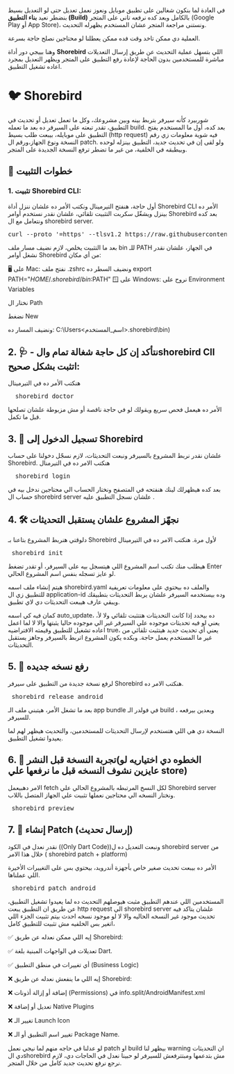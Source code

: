في العادة لما بنكون شغالين على تطبيق موبايل ونعوز نعمل تعديل  حتى لو التعديل بسيط  بنضطر نعيد **بناء التطبيق (Build)** بالكامل وبعد كده نرفعه تاني على المتجر (Google Play أو App Store)، ونستنى مراجعة المتجر عشان المستخدم يظهرله التحديث.

العملية دي ممكن تاخد وقت فده ممكن يعطلنا لو محتاجين نصلح حاجة بسرعة.

وهنا بييجي دور أداة **Shorebird** اللي بتسهل عملية التحديث عن طريق إرسال التعديلات مباشرة للمستخدمين بدون الحاجة لإعادة رفع التطبيق على المتجر  ويظهر التعديل بمجرد اعاده تشغيل التطبيق.

# 🐦 Shorebird 
شوربيرد كأنه سيرفر بتربط بينه وبين مشروعك، وكل ما تعمل تعديل أو تحديث في التطبيق، تقدر تبعته على السيرفر ده بعد ما تعمله build.
بعد كده، أول ما المستخدم يفتح التطبيق على موبايله، بيبعت طلب بسيط (http request) فيه شوية معلومات زي رقم النسخة ونوع الجهاز،ورقم ال patch.
ولو لقى إن في تحديث جديد، التطبيق بينزله لوحده وبيطبقه في الخلفية، من غير ما تضطر ترفع النسخة الجديدة على المتجر.


## 🔧 خطوات التثبيت

### 1. تثبيت Shorebird CLI:
أول حاجة، هنفتح التيرمينال ونكتب الأمر ده علشان ننزل أداة Shorebird CLI
الأمر ده بينزل ويشغّل سكربت التثبيت تلقائي، علشان نقدر نستخدم أوامر Shorebird بعد كده ونتعامل مع ال shorebird server.

<pre>curl --proto '=https' --tlsv1.2 https://raw.githubusercontent.com/shorebirdtech/install/main/install.sh -sSf | bash)</pre>

بعد ما التثبيت يخلص، لازم نضيف مسار ملف bin للـ PATH في الجهاز، علشان نقدر نشغل أوامر Shorebird من أي مكان:

🖥️ على Mac:
نفتح ملف .zshrc  ونضيف السطر ده
export PATH="$HOME/.shorebird/bin:$PATH"
🪟 على Windows:
نروح على Environment Variables

نختار ال Path

نضغط New

ونضيف المسار ده:
C:\Users\<اسم_المستخدم>\.shorebird\bin)




## 2. 🩺 -  نتأكد إن كل حاجة شغالة  تمام والshorebird ClI اتثبت بشكل صحيح: 
هنكتب الأمر ده في التيرمينال
<pre>  shorebird doctor  </pre>
الأمر ده هيعمل فحص سريع ويقولك لو في حاجة ناقصة أو مش مزبوطة علشان تصلحها قبل ما تكمل.







## 3. 🔑 تسجيل الدخول إلى Shorebird

علشان نقدر نربط المشروع بالسيرفر ونبعت التحديثات، لازم نسجّل دخولنا على حساب Shorebird.
 هنكتب الامر ده في التيرمنال
<pre>  shorebird login </pre>
بعد كده هيظهرلك لينك هنفتحه في المتصفح ونختار الحساب الي محتاجين ندخل بيه في حساب ال shorebird server علشان نسجل التطبيق عليه .




## 4. 🛠️ نجهّز المشروع علشان يستقبل التحديثات
دلوقتي هنربط المشروع بتاعنا بـ Shorebird لأول مرة.
هنكتب الامر ده في التيرمينال
<pre> shorebird init </pre>

هيطلب منك تكتب اسم المشروع اللي هيتسجل بيه على السيرفر، أو تقدر تضغط Enter لو عايز تسجله بنفس اسم المشروع الحالي.

هيتم إنشاء ملف اسمه shorebird.yaml والملف ده بيحتوي على معلومات تعريفية للتطبيق زي ال application-id وده بيستخدمه السيرفر علشان يربط التحديثات بتطبيقك ويبقي عارف هيبعت التحديثات دي لاي تطبيق.

كمان فيه كي اسمه auto_update، ده بيحدد إذا كانت التحديثات هتتثبت تلقائي ولا لأ، يعني لو فيه تحديثات موجوده علي السيرفر غير الي موجوده حاليا يثبتها والا لا لما اعمل اعاده تشغيل للتطبيق وقيمته الافتراضيه true، يعني أي تحديث جديد هيتثبت تلقائي من غير ما المستخدم يعمل حاجة.
وبكده يكون المشروع اتربط بالسيرفر وجاهز يستقبل التحديثات.




## 5. 🚀 رفع نسخه جديده

لرفع نسخة جديدة من التطبيق  على سيرفر Shorebird هنكتب الامر ده.

<pre> shorebird release android </pre>

بعد ما تشغل الأمر، هيتبني ملف الـ app bundle في فولدر الـ build ، وبعدين بيرفعه للسيرفر.

النسخة دي هي اللي هتستخدم لإرسال التحديثات للمستخدمين، والتحديث هيظهر لهم لما يعيدوا تشغيل التطبيق.


## 6. 👀 تجربة النسخة قبل النشر(الخطوه دي اختياريه لو عايزين نشوف النسخه قبل ما نرفعها علي store)

 الامر دهبيعمل fetch لكل النسخ المرتبطه بالمشروع الحالي علي Shorebird server ونختار النسخه الي محتاجين نعملها تثبيت  علي الجهاز المتصل باللاب. 
 <pre> shorebird preview </pre>



## 7. 🚀 إنشاء Patch (إرسال تحديث)
نقدر نعدل في الكود ((Only Dart Code))ونبعت التعديل ده ل shorebird server من خلال هذا الامر ( shorebird patch + platform)

الأمر ده بيبعت تحديث صغير خاص بأجهزة أندرويد، بيحتوي بس على التغييرات الأخيرة اللي عملناها.

<pre> shorebird patch android </pre>


المستخدمين اللي عندهم التطبيق مثبت هيوصلهم التحديث ده لما يعيدوا تشغيل التطبيق،  عن طريق ان التطبيق يبعت http request  الي shorebird server علشان يتاكد فيه تحديث موجود غير النسخه الحاليه والا لا لو موجود نسخه احدث بيتم تثبيت الجزء اللي اتغير بس الخلفيه مش  تثبيت للتطبيق كامل، 


✅ إيه اللي ممكن نعدله عن طريق Shorebird:

✅ تعديلات في الواجهات المبنية بلغة Dart.

✅ أي تغييرات في منطق التطبيق (Business Logic)



❌ إيه اللي ما ينفعش نعدله عن طريق Shorebird:

❌ إضافة أو إزالة أذونات (Permissions) في info.split/AndroidManifest.xml

❌ تعديل أو إضافة Native Plugins

❌ تغيير الـ Launch Icon

❌ تغيير اسم التطبيق أو الـ Package Name.


لو عدلنا في حاجه منهم لما نيجي نعمل patch او build بيظهر لنا warning ان التحديثات دي الshorebird مش بتدعمها ومبتترفعش للسيرفر
لو حبينا نعدل في الحاجات دي، لازم نرجع نرفع تحديث جديد كامل من خلال المتجر.

























